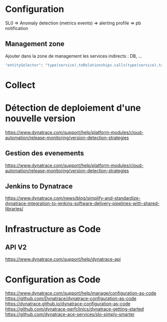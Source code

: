# Configuration 
SL0 => Anomaly detection (metrics events) => alerting profile => pb notification

## Management zone 
Ajouter dans la zone de management les services indirects : DB, ...
```bash
"entitySelector": "type(service),toRelationships.calls(type(service),tag(key:VALUE)),agentTechnologyType(N/A)"
```

# Collect 

# Détection de deploiement d'une nouvelle version
https://www.dynatrace.com/support/help/platform-modules/cloud-automation/release-monitoring/version-detection-strategies

## Gestion des evenements 
https://www.dynatrace.com/support/help/platform-modules/cloud-automation/release-monitoring/version-detection-strategies

## Jenkins to Dynatrace 
https://www.dynatrace.com/news/blog/simplify-and-standardize-dynatrace-integration-to-jenkins-software-delivery-pipelines-with-shared-libraries/

# Infrastructure as Code

## API V2
https://www.dynatrace.com/support/help/dynatrace-api

# Configuration as Code
https://www.dynatrace.com/support/help/manage/configuration-as-code
https://github.com/Dynatrace/dynatrace-configuration-as-code
https://dynatrace.github.io/dynatrace-configuration-as-code
https://github.com/dynatrace-perfclinics/dynatrace-getting-started
https://github.com/dynatrace-ace-services/slo-simply-smarter
